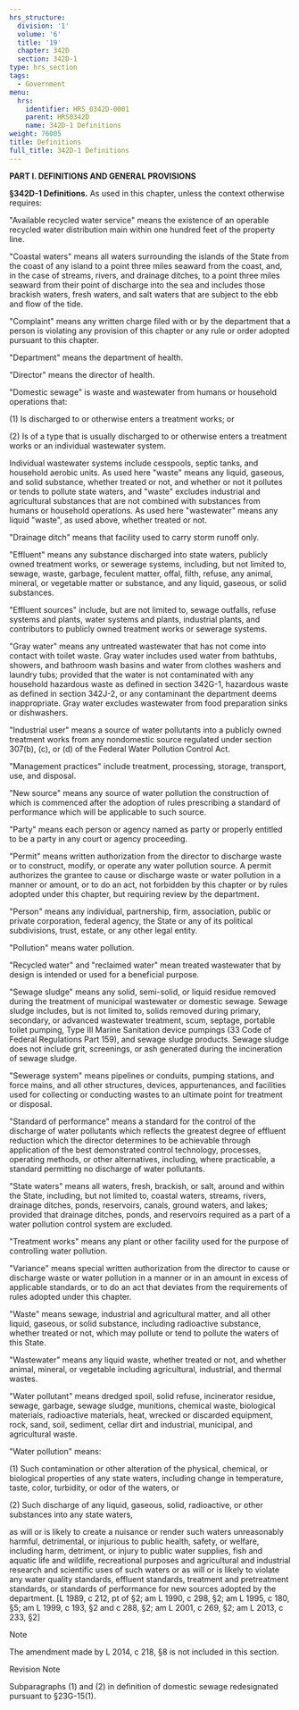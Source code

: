 ```yaml
---
hrs_structure:
  division: '1'
  volume: '6'
  title: '19'
  chapter: 342D
  section: 342D-1
type: hrs_section
tags:
  - Government
menu:
  hrs:
    identifier: HRS_0342D-0001
    parent: HRS0342D
    name: 342D-1 Definitions
weight: 76005
title: Definitions
full_title: 342D-1 Definitions
---
```

**PART I. DEFINITIONS AND GENERAL PROVISIONS**

**§342D-1 Definitions.** As used in this chapter, unless the context otherwise requires:

"Available recycled water service" means the existence of an operable recycled water distribution main within one hundred feet of the property line.

"Coastal waters" means all waters surrounding the islands of the State from the coast of any island to a point three miles seaward from the coast, and, in the case of streams, rivers, and drainage ditches, to a point three miles seaward from their point of discharge into the sea and includes those brackish waters, fresh waters, and salt waters that are subject to the ebb and flow of the tide.

"Complaint" means any written charge filed with or by the department that a person is violating any provision of this chapter or any rule or order adopted pursuant to this chapter.

"Department" means the department of health.

"Director" means the director of health.

"Domestic sewage" is waste and wastewater from humans or household operations that:

(1) Is discharged to or otherwise enters a treatment works; or

(2) Is of a type that is usually discharged to or otherwise enters a treatment works or an individual wastewater system.

Individual wastewater systems include cesspools, septic tanks, and household aerobic units. As used here "waste" means any liquid, gaseous, and solid substance, whether treated or not, and whether or not it pollutes or tends to pollute state waters, and "waste" excludes industrial and agricultural substances that are not combined with substances from humans or household operations. As used here "wastewater" means any liquid "waste", as used above, whether treated or not.

"Drainage ditch" means that facility used to carry storm runoff only.

"Effluent" means any substance discharged into state waters, publicly owned treatment works, or sewerage systems, including, but not limited to, sewage, waste, garbage, feculent matter, offal, filth, refuse, any animal, mineral, or vegetable matter or substance, and any liquid, gaseous, or solid substances.

"Effluent sources" include, but are not limited to, sewage outfalls, refuse systems and plants, water systems and plants, industrial plants, and contributors to publicly owned treatment works or sewerage systems.

"Gray water" means any untreated wastewater that has not come into contact with toilet waste. Gray water includes used water from bathtubs, showers, and bathroom wash basins and water from clothes washers and laundry tubs; provided that the water is not contaminated with any household hazardous waste as defined in section 342G-1, hazardous waste as defined in section 342J-2, or any contaminant the department deems inappropriate. Gray water excludes wastewater from food preparation sinks or dishwashers.

"Industrial user" means a source of water pollutants into a publicly owned treatment works from any nondomestic source regulated under section 307(b), (c), or (d) of the Federal Water Pollution Control Act.

"Management practices" include treatment, processing, storage, transport, use, and disposal.

"New source" means any source of water pollution the construction of which is commenced after the adoption of rules prescribing a standard of performance which will be applicable to such source.

"Party" means each person or agency named as party or properly entitled to be a party in any court or agency proceeding.

"Permit" means written authorization from the director to discharge waste or to construct, modify, or operate any water pollution source. A permit authorizes the grantee to cause or discharge waste or water pollution in a manner or amount, or to do an act, not forbidden by this chapter or by rules adopted under this chapter, but requiring review by the department.

"Person" means any individual, partnership, firm, association, public or private corporation, federal agency, the State or any of its political subdivisions, trust, estate, or any other legal entity.

"Pollution" means water pollution.

"Recycled water" and "reclaimed water" mean treated wastewater that by design is intended or used for a beneficial purpose.

"Sewage sludge" means any solid, semi-solid, or liquid residue removed during the treatment of municipal wastewater or domestic sewage. Sewage sludge includes, but is not limited to, solids removed during primary, secondary, or advanced wastewater treatment, scum, septage, portable toilet pumping, Type III Marine Sanitation device pumpings (33 Code of Federal Regulations Part 159), and sewage sludge products. Sewage sludge does not include grit, screenings, or ash generated during the incineration of sewage sludge.

"Sewerage system" means pipelines or conduits, pumping stations, and force mains, and all other structures, devices, appurtenances, and facilities used for collecting or conducting wastes to an ultimate point for treatment or disposal.

"Standard of performance" means a standard for the control of the discharge of water pollutants which reflects the greatest degree of effluent reduction which the director determines to be achievable through application of the best demonstrated control technology, processes, operating methods, or other alternatives, including, where practicable, a standard permitting no discharge of water pollutants.

"State waters" means all waters, fresh, brackish, or salt, around and within the State, including, but not limited to, coastal waters, streams, rivers, drainage ditches, ponds, reservoirs, canals, ground waters, and lakes; provided that drainage ditches, ponds, and reservoirs required as a part of a water pollution control system are excluded.

"Treatment works" means any plant or other facility used for the purpose of controlling water pollution.

"Variance" means special written authorization from the director to cause or discharge waste or water pollution in a manner or in an amount in excess of applicable standards, or to do an act that deviates from the requirements of rules adopted under this chapter.

"Waste" means sewage, industrial and agricultural matter, and all other liquid, gaseous, or solid substance, including radioactive substance, whether treated or not, which may pollute or tend to pollute the waters of this State.

"Wastewater" means any liquid waste, whether treated or not, and whether animal, mineral, or vegetable including agricultural, industrial, and thermal wastes.

"Water pollutant" means dredged spoil, solid refuse, incinerator residue, sewage, garbage, sewage sludge, munitions, chemical waste, biological materials, radioactive materials, heat, wrecked or discarded equipment, rock, sand, soil, sediment, cellar dirt and industrial, municipal, and agricultural waste.

"Water pollution" means:

(1) Such contamination or other alteration of the physical, chemical, or biological properties of any state waters, including change in temperature, taste, color, turbidity, or odor of the waters, or

(2) Such discharge of any liquid, gaseous, solid, radioactive, or other substances into any state waters,

as will or is likely to create a nuisance or render such waters unreasonably harmful, detrimental, or injurious to public health, safety, or welfare, including harm, detriment, or injury to public water supplies, fish and aquatic life and wildlife, recreational purposes and agricultural and industrial research and scientific uses of such waters or as will or is likely to violate any water quality standards, effluent standards, treatment and pretreatment standards, or standards of performance for new sources adopted by the department. [L 1989, c 212, pt of §2; am L 1990, c 298, §2; am L 1995, c 180, §5; am L 1999, c 193, §2 and c 288, §2; am L 2001, c 269, §2; am L 2013, c 233, §2]

Note

The amendment made by L 2014, c 218, §8 is not included in this section.

Revision Note

Subparagraphs (1) and (2) in definition of domestic sewage redesignated pursuant to §23G-15(1).